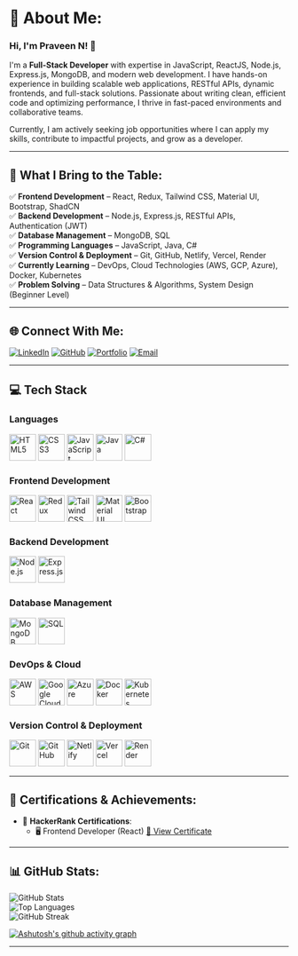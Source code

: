 # 💫 About Me:
### Hi, I'm Praveen N! 👋  
I'm a **Full-Stack Developer** with expertise in JavaScript, ReactJS, Node.js, Express.js, MongoDB, and modern web development. I have hands-on experience in building scalable web applications, RESTful APIs, dynamic frontends, and full-stack solutions. Passionate about writing clean, efficient code and optimizing performance, I thrive in fast-paced environments and collaborative teams.

Currently, I am actively seeking job opportunities where I can apply my skills, contribute to impactful projects, and grow as a developer.

---

## 🚀 What I Bring to the Table:
✅ **Frontend Development** – React, Redux, Tailwind CSS, Material UI, Bootstrap, ShadCN  
✅ **Backend Development** – Node.js, Express.js, RESTful APIs, Authentication (JWT)  
✅ **Database Management** – MongoDB, SQL  
✅ **Programming Languages** – JavaScript, Java, C#  
✅ **Version Control & Deployment** – Git, GitHub, Netlify, Vercel, Render  
✅ **Currently Learning** – DevOps, Cloud Technologies (AWS, GCP, Azure), Docker, Kubernetes  
✅ **Problem Solving** – Data Structures & Algorithms, System Design (Beginner Level)  

---

## 🌐 Connect With Me:
[![LinkedIn](https://img.shields.io/badge/LinkedIn-%230077B5.svg?style=for-the-badge&logo=linkedin&logoColor=white)](https://www.linkedin.com/in/praveen-nagaraj-a8b956219/)
[![GitHub](https://img.shields.io/badge/GitHub-%23181717.svg?style=for-the-badge&logo=github&logoColor=white)](https://github.com/PraveenNagaraj77)
[![Portfolio](https://img.shields.io/badge/Portfolio-%231DA1F2.svg?style=for-the-badge&logo=web&logoColor=white)](https://portfolio-prav-een.netlify.app/)
[![Email](https://img.shields.io/badge/Email-D14836?style=for-the-badge&logo=gmail&logoColor=white)](mailto:praveennagaraj76@gmail.com)

---

## **💻 Tech Stack**

### **Languages**  
<img width="48" height="48" src="https://img.icons8.com/color/48/html-5--v1.png" alt="HTML5"/>  
<img width="48" height="48" src="https://img.icons8.com/color/48/css3.png" alt="CSS3"/>  
<img width="48" height="48" src="https://img.icons8.com/color/48/javascript--v1.png" alt="JavaScript"/>  
<img width="48" height="48" src="https://img.icons8.com/color/48/java-coffee-cup-logo--v1.png" alt="Java"/>  
<img width="48" height="48" src="https://img.icons8.com/color/48/c-sharp-logo.png" alt="C#"/>

### **Frontend Development**  
<img width="48" height="48" src="https://img.icons8.com/offices/48/react.png" alt="React"/>  
<img width="48" height="48" src="https://img.icons8.com/color/48/redux.png" alt="Redux"/>  
<img width="48" height="48" src="https://img.icons8.com/color/48/tailwind_css.png" alt="Tailwind CSS"/>  
<img width="48" height="48" src="https://img.icons8.com/color/48/material-ui.png" alt="Material UI"/>  
<img width="48" height="48" src="https://img.icons8.com/color/48/bootstrap.png" alt="Bootstrap"/>

### **Backend Development**  
<img width="48" height="48" src="https://img.icons8.com/color/48/nodejs.png" alt="Node.js"/>  
<img width="48" height="48" src="https://img.icons8.com/color/48/express.png" alt="Express.js"/>

### **Database Management**  
<img width="48" height="48" src="https://img.icons8.com/color/48/mongodb.png" alt="MongoDB"/>  
<img width="48" height="48" src="https://img.icons8.com/color/48/sql.png" alt="SQL"/>

### **DevOps & Cloud**  
<img width="48" height="48" src="https://img.icons8.com/color/48/amazon-web-services.png" alt="AWS"/>  
<img width="48" height="48" src="https://img.icons8.com/color/48/google-cloud.png" alt="Google Cloud"/>  
<img width="48" height="48" src="https://img.icons8.com/color/48/microsoft-azure.png" alt="Azure"/>  
<img width="48" height="48" src="https://img.icons8.com/color/48/docker.png" alt="Docker"/>  
<img width="48" height="48" src="https://img.icons8.com/color/48/kubernetes.png" alt="Kubernetes"/>

### **Version Control & Deployment**  
<img width="48" height="48" src="https://img.icons8.com/color/48/git.png" alt="Git"/>  
<img width="48" height="48" src="https://img.icons8.com/ios-filled/50/github.png" alt="GitHub"/>  
<img width="48" height="48" src="https://img.icons8.com/color/48/netlify.png" alt="Netlify"/>  
<img width="48" height="48" src="https://img.icons8.com/fluency/48/vercel.png" alt="Vercel"/>  
<img width="48" height="48" src="https://img.icons8.com/color/48/render.png" alt="Render"/>


---

## 📜 Certifications & Achievements:
- 🏅 **HackerRank Certifications**:  
  - 🖥️ Frontend Developer (React) [🔗 View Certificate](https://www.hackerrank.com/certificates/a326a64e9003)

 ---

## 📊 GitHub Stats:

![GitHub Stats](https://github-readme-stats.vercel.app/api?username=PraveenNagaraj77&theme=radical&hide_border=true&include_all_commits=true&count_private=true)  
![Top Languages](https://github-readme-stats.vercel.app/api/top-langs/?username=PraveenNagaraj77&theme=radical&hide_border=true&include_all_commits=true&count_private=true&layout=compact&langs_count=8)  
![GitHub Streak](https://github-readme-streak-stats.herokuapp.com/?user=PraveenNagaraj77&theme=radical&hide_border=true)  

[![Ashutosh's github activity graph](https://github-readme-activity-graph.vercel.app/graph?username=PraveenNagaraj77&bg_color=121212&color=00ffcc&line=00ffcc&point=ffffff&area=true&hide_border=true)](https://github.com/ashutosh00710/github-readme-activity-graph)



---

